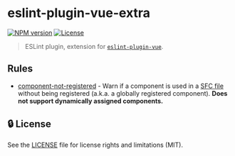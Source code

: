 # eslint-plugin-vue-extra

[![NPM version](https://img.shields.io/npm/v/@sharkykh/eslint-plugin-vue-extra.svg)](https://npmjs.org/package/@sharkykh/eslint-plugin-vue-extra)
[![License](https://img.shields.io/github/license/sharkykh/eslint-plugin-vue-extra.svg?style=flat)](https://github.com/sharkykh/eslint-plugin-vue-extra/blob/master/LICENSE)

> ESLint plugin, extension for [`eslint-plugin-vue`](https://eslint.vuejs.org).

## Rules

- [component-not-registered](src/component-not-registered.js) - Warn if a component is used in a [SFC file](https://vuejs.org/v2/guide/single-file-components.html) without being registered (a.k.a. a globally registered component). **Does not support dynamically assigned components.**

## :lock: License

See the [LICENSE](LICENSE) file for license rights and limitations (MIT).
